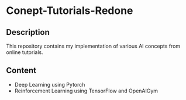 # Conept-Tutorials-Redone
## Description
This repository contains my implementation of various AI concepts from online tutorials.
## Content
* Deep Learning using Pytorch
* Reinforcement Learning using TensorFlow and OpenAIGym
